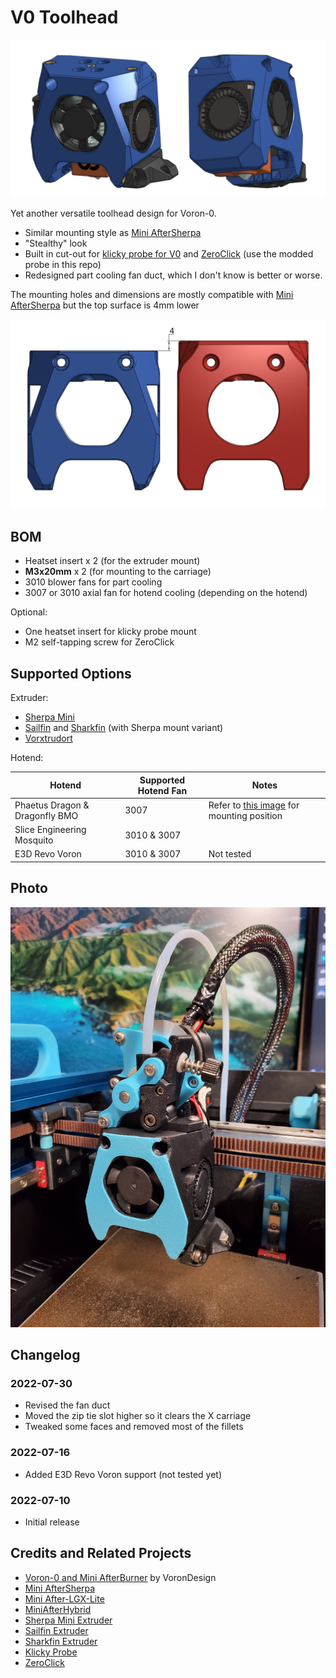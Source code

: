 # V0 Toolhead

![Thumbnail](./Images/Thumbnail.png)

Yet another versatile toolhead design for Voron-0.

- Similar mounting style as [Mini AfterSherpa](https://github.com/PrintersForAnts/Mini-AfterSherpa)
- "Stealthy" look
- Built in cut-out for [klicky probe for V0](https://github.com/jlas1/Klicky-Probe/tree/main/Printers/Voron/v0) and [ZeroClick](https://github.com/zruncho3d/ZeroClick) (use the modded probe in this repo)
- Redesigned part cooling fan duct, which I don't know is better or worse.

The mounting holes and dimensions are mostly compatible with [Mini AfterSherpa](https://github.com/PrintersForAnts/Mini-AfterSherpa) but the top surface is 4mm lower

![Drawing](./Images/Drawing.png)

## BOM

- Heatset insert x 2 (for the extruder mount)
- **M3x20mm** x 2 (for mounting to the carriage)
- 3010 blower fans for part cooling
- 3007 or 3010 axial fan for hotend cooling (depending on the hotend)

Optional:

- One heatset insert for klicky probe mount
- M2 self-tapping screw for ZeroClick

## Supported Options

Extruder:

- [Sherpa Mini](https://github.com/Annex-Engineering/Sherpa_Mini-Extruder)
- [Sailfin](https://github.com/CroXY3D/Sailfin-Extruder) and [Sharkfin](https://github.com/KayosMaker/Sailfin-Extruder/tree/main/Usermods/KayosMaker/Sharkfin) (with Sherpa mount variant)
- [Vorxtrudort](https://github.com/nhchiu/VoronMods/tree/main/Extruder)

Hotend:

| Hotend                         | Supported Hotend Fan | Notes                                                                                                                                       |
| ------------------------------ | -------------------- | ------------------------------------------------------------------------------------------------------------------------------------------- |
| Phaetus Dragon & Dragonfly BMO | 3007                 | Refer to [this image](https://github.com/PrintersForAnts/Mini-AfterSherpa/blob/main/images/hotend-mounting-holes.png) for mounting position |
| Slice Engineering Mosquito     | 3010 & 3007          |                                                                                                                                             |
| E3D Revo Voron                 | 3010 & 3007          | Not tested                                                                                                                                  |

## Photo

![photo](./Images/Photo.jpg)

## Changelog

### 2022-07-30

- Revised the fan duct
- Moved the zip tie slot higher so it clears the X carriage
- Tweaked some faces and removed most of the fillets

### 2022-07-16

- Added E3D Revo Voron support (not tested yet)

### 2022-07-10

- Initial release

## Credits and Related Projects

- [Voron-0 and Mini AfterBurner](https://github.com/VoronDesign/Voron-0) by VoronDesign
- [Mini AfterSherpa](https://github.com/PrintersForAnts/Mini-AfterSherpa)
- [Mini After-LGX-Lite](https://github.com/VoronDesign/VoronUsers/tree/master/printer_mods/Bondtech/Mini-After-LGX-Lite)
- [MiniAfterHybrid](https://github.com/camerony/VoronCustom/tree/main/v0.1_MiniAfterHybrid)
- [Sherpa Mini Extruder](https://github.com/Annex-Engineering/Sherpa_Mini-Extruder)
- [Sailfin Extruder](https://github.com/CroXY3D/Sailfin-Extruder)
- [Sharkfin Extruder](https://github.com/KayosMaker/Sailfin-Extruder/tree/main/Usermods/KayosMaker/Sharkfin)
- [Klicky Probe](https://github.com/jlas1/Klicky-Probe)
- [ZeroClick](https://github.com/zruncho3d/ZeroClick)
